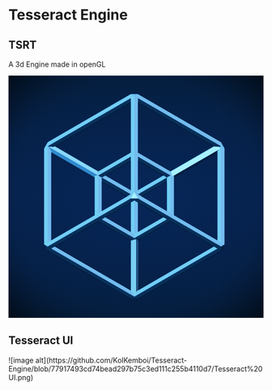 <h1><b>Tesseract Engine</b></h1>
<h2>TSRT</h2>
A 3d Engine made in openGL

![image alt](https://github.com/KolKemboi/Tesseract-Engine/blob/d815498972a5088c2609aae917e9292a9fde8a02/Tesseract%20Logo.png)

<h2>Tesseract UI</h2>
![image alt](https://github.com/KolKemboi/Tesseract-Engine/blob/77917493cd74bead297b75c3ed111c255b4110d7/Tesseract%20UI.png)